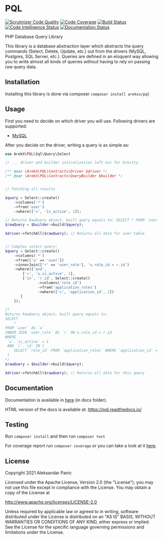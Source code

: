 # PQL

[![Scrutinizer Code Quality](https://scrutinizer-ci.com/g/ArekX/PQL/badges/quality-score.png?b=master)](https://scrutinizer-ci.com/g/ArekX/PQL/?branch=master)
[![Code Coverage](https://scrutinizer-ci.com/g/ArekX/PQL/badges/coverage.png?b=master)](https://scrutinizer-ci.com/g/ArekX/PQL/?branch=master)
[![Build Status](https://scrutinizer-ci.com/g/ArekX/PQL/badges/build.png?b=master)](https://scrutinizer-ci.com/g/ArekX/PQL/build-status/master)
[![Code Intelligence Status](https://scrutinizer-ci.com/g/ArekX/PQL/badges/code-intelligence.svg?b=master)](https://scrutinizer-ci.com/code-intelligence)
[![Documentation Status](https://readthedocs.org/projects/pql/badge/?version=latest)](https://pql.readthedocs.io/en/latest/?badge=latest)


PHP Database Query Library

This library is a database abstraction layer which abstracts the query commands (Select, Delete, Update, etc.) out from the
drivers (MySQL, Postgres, SQL Server, etc.). Queries are defined in an eloquent way allowing you to
write almost all kinds of queries without having to rely on passing raw query data.

## Installation

Installing this library is done via composer `composer install arekxv/pql`

## Usage

First you need to decide on which driver you will use. Following drivers are supported:

* [MySQL](docs/drivers/mysql.md)

After you decide on the driver, writing a query is as simple as:

```php
use ArekX\PQL\Sql\Query\Select

// ... driver and builder initialization left out for brevity.

/** @var \ArekX\PQL\Contracts\Driver $driver */
/** @var \ArekX\PQL\Contracts\QueryBuilder $builder */


// Fetching all results

$query = Select::create()
    ->columns('*')
    ->from('user')
    ->where(['=', 'is_active', 1]);

// Returns RawQuery object, built query equals to: SELECT * FROM `user` WHERE `is_active` = 1;
$rawQuery = $builder->build($query);

$driver->fetchAll($rawQuery); // Returns all data for user table


// Complex select query:
$query = Select::create()
    ->columns('*')
    ->from(['u' => 'user'])
    ->innerJoin(['r' => 'user_role'], 'u.role_id = r.id')
    ->where(['and',
        ['=', 'u.is_active', 1],
        ['in', 'r.id', Select::create()
               ->columns('role_id')
               ->from('application_roles')
               ->where(['=', 'application_id', 2])
       ]
    ]);

/* 
Returns RawQuery object, built query equals to:
SELECT 
    * 
FROM `user` AS `u`
INNER JOIN `user_role` AS `r` ON u.role_id = r.id
WHERE
 `u`.`is_active` = 1
 AND `r`.`id` IN (
    SELECT `role_id` FROM `application_roles` WHERE `application_id` = 2
 )
*/
$rawQuery = $builder->build($query);

$driver->fetchAll($rawQuery); // Returns all data for this query

```

## Documentation

Documentation is available in [here](docs/index.md) (in docs folder).

HTML version of the docs is available at: https://pql.readthedocs.io/

## Testing

Run `composer install` and then run `composer test`

For coverage report run `composer coverage` or you can take a look at it [here](https://scrutinizer-ci.com/g/ArekX/PQL/?branch=master).

## License


Copyright 2021 Aleksandar Panic

Licensed under the Apache License, Version 2.0 (the "License");
you may not use this file except in compliance with the License.
You may obtain a copy of the License at

  http://www.apache.org/licenses/LICENSE-2.0

Unless required by applicable law or agreed to in writing, software
distributed under the License is distributed on an "AS IS" BASIS,
WITHOUT WARRANTIES OR CONDITIONS OF ANY KIND, either express or implied.
See the License for the specific language governing permissions and
limitations under the License.